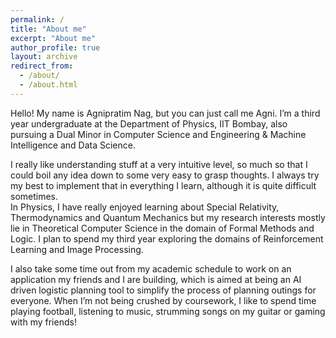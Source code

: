 ```yaml
---
permalink: /
title: "About me"
excerpt: "About me"
author_profile: true
layout: archive
redirect_from: 
  - /about/
  - /about.html
---
```


Hello! My name is Agnipratim Nag, but you can just call me Agni. I’m a third year undergraduate at the Department of Physics, IIT Bombay, also pursuing a Dual Minor in Computer Science and Engineering & Machine Intelligence and Data Science.

I really like understanding stuff at a very intuitive level, so much so that I could boil any idea down to some very easy to grasp thoughts. I always try my best to implement that in everything I learn, although it is quite difficult sometimes.<br> In Physics, I have really enjoyed learning about Special Relativity, Thermodynamics and Quantum Mechanics but my research interests mostly lie in Theoretical Computer Science in the domain of Formal Methods and Logic. I plan to spend my third year exploring the domains of Reinforcement Learning and Image Processing.

I also take some time out from my academic schedule to work on an application my friends and I are building, which is aimed at being an AI driven logistic planning tool to simplify the process of planning outings for everyone. When I’m not being crushed by coursework, I like to spend time playing football, listening to music, strumming songs on my guitar or gaming with my friends!

